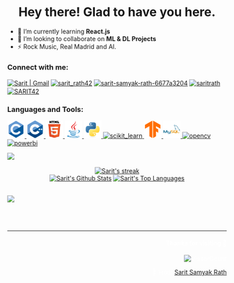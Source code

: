 

<!--
**SARIT42/SARIT42** is a ✨ _special_ ✨ repository because its `README.md` (this file) appears on your GitHub profile.

Here are some ideas to get you started:

- 🔭 I’m currently working on ...
- 🌱 I’m currently learning ...
- 👯 I’m looking to collaborate on ...
- 🤔 I’m looking for help with ...
- 💬 Ask me about ...
- 📫 How to reach me: ...
- 😄 Pronouns: ...
- ⚡ Fun fact: ...
-->

<h1 align="center">Hey there! Glad to have you here. </h1>



- 🔭 I’m currently learning **React.js** 
- 👯 I’m looking to collaborate on **ML & DL Projects**
- ⚡ Rock Music, Real Madrid and AI.


<h3 align="left">Connect with me:</h3>
<p align="left">
<a href="mailto:7381014411sarit@gmail.com"><img align="center" alt="Sarit | Gmail"  width="32px" height="27px" src="https://cdn.dribbble.com/users/2113992/screenshots/14510264/gmail_animation.gif"/></a>
<a href="https://twitter.com/sarit_rath42" target="blank"><img align="center" src="https://raw.githubusercontent.com/rahuldkjain/github-profile-readme-generator/master/src/images/icons/Social/twitter.svg" alt="sarit_rath42" height="30" width="40" /></a>
<a href="https://www.linkedin.com/in/sarit-samyak-rath-6677a3204/" target="blank"><img align="center" src="https://raw.githubusercontent.com/rahuldkjain/github-profile-readme-generator/master/src/images/icons/Social/linked-in-alt.svg" alt="sarit-samyak-rath-6677a3204" height="30" width="40" /></a>
<a href="https://www.instagram.com/saritrath/" target="blank"><img align="center" src="https://raw.githubusercontent.com/rahuldkjain/github-profile-readme-generator/master/src/images/icons/Social/instagram.svg" alt="saritrath" height="30" width="40" /></a>
<a href="https://leetcode.com/SARIT42/" target="blank"><img align="center" src="https://cdn.jsdelivr.net/npm/simple-icons@3.1.0/icons/leetcode.svg" alt="SARIT42" height="30" width="40" /></a> 
</p>

<h3 align="left">Languages and Tools:</h3>
<p align="left"> <a href="https://www.cprogramming.com/" target="_blank"> <img src="https://raw.githubusercontent.com/devicons/devicon/master/icons/c/c-original.svg" alt="c" width="40" height="40"/> </a> <a href="https://www.w3schools.com/cpp/" target="_blank"> <img src="https://raw.githubusercontent.com/devicons/devicon/master/icons/cplusplus/cplusplus-original.svg" alt="cplusplus" width="40" height="40"/> </a> <a href="https://www.w3.org/html/" target="_blank"> <img src="https://raw.githubusercontent.com/devicons/devicon/master/icons/html5/html5-original-wordmark.svg" alt="html5" width="40" height="40"/> </a> <a href="https://www.java.com" target="_blank"> <img src="https://raw.githubusercontent.com/devicons/devicon/master/icons/java/java-original.svg" alt="java" width="40" height="40"/> </a> <a href="https://www.python.org" target="_blank"> <img src="https://raw.githubusercontent.com/devicons/devicon/master/icons/python/python-original.svg" alt="python" width="40" height="40"/> </a> <a href="https://scikit-learn.org/" target="_blank"> <img src="https://upload.wikimedia.org/wikipedia/commons/0/05/Scikit_learn_logo_small.svg" alt="scikit_learn" width="40" height="40"/> </a> <a href="https://tensorflow.org/" target="_blank"> <img src="https://raw.githubusercontent.com/devicons/devicon/master/icons/tensorflow/tensorflow-original.svg" alt="tensorflow" width="40" height="40"/> </a> <a href="https://www.mysql.com/" target="_blank" rel="noreferrer"> <img src="https://raw.githubusercontent.com/devicons/devicon/master/icons/mysql/mysql-original-wordmark.svg" alt="mysql"  width="40px" height="40px"/> </a> <a href="https://opencv.org/" target="_blank" rel="noreferrer"> <img src="https://img.icons8.com/fluency/48/000000/opencv.png" alt="opencv"  width="40px" height="40px"/> </a> <a href="https://powerbi.microsoft.com/en-us/" target="_blank" rel="noreferrer"> <img src="https://cdn.jsdelivr.net/npm/simple-icons@3.1.0/icons/powerbi.svg" alt="powerbi"  width="40px" height="40px"/> </a> </p>


![](https://visitor-badge.laobi.icu/badge?page_id=SARIT42.SARIT42)   <br/>   
 <p align="center">
    <a href="https://github.com/SARIT42/github-readme-streak-stats">
        <img title="🔥 Get streak stats for your profile at git.io/streak-stats" alt="Sarit's streak" src="https://github-readme-streak-stats.herokuapp.com/?user=SARIT42&theme=synthwave&hide_border=true&stroke=0000&background=0D1117"/>
    </a>
  <br/>
    <a href="https://github.com/SARIT42/github-readme-stats"><img alt="Sarit's Github Stats" src="https://github-readme-stats.vercel.app/api?username=SARIT42&show_icons=true&count_private=true&theme=synthwave&hide_border=true&bg_color=0D1117" /></a>
  <a href="https://github.com/SARIT42/github-readme-stats"><img alt="Sarit's Top Languages" src="https://github-readme-stats.vercel.app/api/top-langs/?username=SARIT42&langs_count=8&count_private=true&layout=compact&theme=synthwave&hide_border=true&bg_color=0D1117" /></a>
  <br/>
  <!--<b>Note:</b> Top languages is only a metric of the languages my public code consists of and doesn't reflect experience or skill level.
  <br/>-->
<br/> 

[![](https://github-readme-activity-graph.cyclic.app/graph?username=SARIT42&theme=nightowl)](https://github.com/SARIT42/github-readme-activity-graph)

<br/>
<br/>


---

<div align="right" style="color:white">

#### Thanks for visiting 💚
![VisitorCount](https://profile-counter.glitch.me/SARIT42/count.svg)

🧉 From [Sarit Samyak Rath](https://github.com/SARIT42)

</div>
